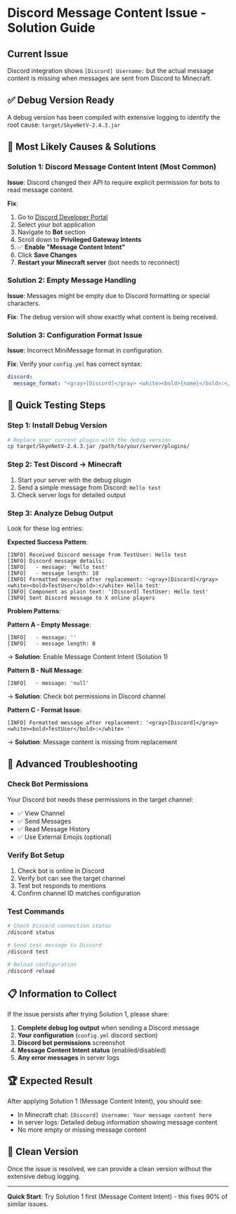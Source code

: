 # Discord Message Content Issue - Solution Guide

## Current Issue
Discord integration shows `[Discord] Username:` but the actual message content is missing when messages are sent from Discord to Minecraft.

## ✅ Debug Version Ready
A debug version has been compiled with extensive logging to identify the root cause: `target/SkyeNetV-2.4.3.jar`

## 🎯 Most Likely Causes & Solutions

### Solution 1: Discord Message Content Intent (Most Common)
**Issue**: Discord changed their API to require explicit permission for bots to read message content.

**Fix**:
1. Go to [Discord Developer Portal](https://discord.com/developers/applications)
2. Select your bot application
3. Navigate to **Bot** section
4. Scroll down to **Privileged Gateway Intents**
5. ✅ **Enable "Message Content Intent"**
6. Click **Save Changes**
7. **Restart your Minecraft server** (bot needs to reconnect)

### Solution 2: Empty Message Handling
**Issue**: Messages might be empty due to Discord formatting or special characters.

**Fix**: The debug version will show exactly what content is being received.

### Solution 3: Configuration Format Issue
**Issue**: Incorrect MiniMessage format in configuration.

**Fix**: Verify your `config.yml` has correct syntax:
```yaml
discord:
  message_format: "<gray>[Discord]</gray> <white><bold>{name}</bold>:</white> {message}"
```

## 🚀 Quick Testing Steps

### Step 1: Install Debug Version
```bash
# Replace your current plugin with the debug version
cp target/SkyeNetV-2.4.3.jar /path/to/your/server/plugins/
```

### Step 2: Test Discord → Minecraft
1. Start your server with the debug plugin
2. Send a simple message from Discord: `Hello test`
3. Check server logs for detailed output

### Step 3: Analyze Debug Output
Look for these log entries:

**Expected Success Pattern**:
```
[INFO] Received Discord message from TestUser: Hello test
[INFO] Discord message details:
[INFO]   - message: 'Hello test'
[INFO]   - message length: 10
[INFO] Formatted message after replacement: '<gray>[Discord]</gray> <white><bold>TestUser</bold>:</white> Hello test'
[INFO] Component as plain text: '[Discord] TestUser: Hello test'
[INFO] Sent Discord message to X online players
```

**Problem Patterns**:

**Pattern A - Empty Message**:
```
[INFO]   - message: ''
[INFO]   - message length: 0
```
→ **Solution**: Enable Message Content Intent (Solution 1)

**Pattern B - Null Message**:
```
[INFO]   - message: 'null'
```
→ **Solution**: Check bot permissions in Discord channel

**Pattern C - Format Issue**:
```
[INFO] Formatted message after replacement: '<gray>[Discord]</gray> <white><bold>TestUser</bold>:</white> '
```
→ **Solution**: Message content is missing from replacement

## 🔧 Advanced Troubleshooting

### Check Bot Permissions
Your Discord bot needs these permissions in the target channel:
- ✅ View Channel
- ✅ Send Messages  
- ✅ Read Message History
- ✅ Use External Emojis (optional)

### Verify Bot Setup
1. Check bot is online in Discord
2. Verify bot can see the target channel
3. Test bot responds to mentions
4. Confirm channel ID matches configuration

### Test Commands
```bash
# Check Discord connection status
/discord status

# Send test message to Discord
/discord test

# Reload configuration
/discord reload
```

## 📋 Information to Collect

If the issue persists after trying Solution 1, please share:

1. **Complete debug log output** when sending a Discord message
2. **Your configuration** (`config.yml` discord section)
3. **Discord bot permissions** screenshot
4. **Message Content Intent status** (enabled/disabled)
5. **Any error messages** in server logs

## 🏆 Expected Result

After applying Solution 1 (Message Content Intent), you should see:
- In Minecraft chat: `[Discord] Username: Your message content here`
- In server logs: Detailed debug information showing message content
- No more empty or missing message content

## 🧹 Clean Version

Once the issue is resolved, we can provide a clean version without the extensive debug logging.

---

**Quick Start**: Try Solution 1 first (Message Content Intent) - this fixes 90% of similar issues.
